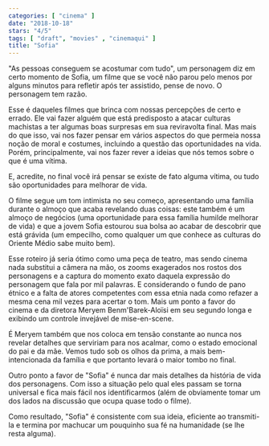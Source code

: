 ```yaml
---
categories: [ "cinema" ]
date: "2018-10-18"
stars: "4/5"
tags: [ "draft", "movies" , "cinemaqui" ]
title: "Sofia"
---
```

"As pessoas conseguem se acostumar com tudo", um personagem diz em certo
momento de Sofia, um filme que se você não parou pelo menos por alguns
minutos para refletir após ter assistido, pense de novo. O personagem
tem razão.

Esse é daqueles filmes que brinca com nossas percepções de certo e
errado. Ele vai fazer alguém que está predisposto a atacar culturas
machistas a ter algumas boas surpresas em sua reviravolta final. Mas
mais do que isso, vai nos fazer pensar em vários aspectos do que permeia
nossa noção de moral e costumes, incluindo a questão das oportunidades
na vida. Porém, principalmente, vai nos fazer rever a ideias que nós
temos sobre o que é uma vítima.

E, acredite, no final você irá pensar se existe de fato alguma vítima,
ou tudo são oportunidades para melhorar de vida.

O filme segue um tom intimista no seu começo, apresentando uma família
durante o almoço que acaba revelando duas coisas: este também é
um almoço de negócios (uma oportunidade para essa família humilde
melhorar de vida) e que a jovem Sofia estourou sua bolsa ao acabar de
descobrir que está grávida (um empecilho, como qualquer um que conhece
as culturas do Oriente Médio sabe muito bem).

Esse roteiro já seria ótimo como uma peça de teatro, mas sendo cinema
nada substitui a câmera na mão, os zooms exagerados nos rostos dos
personagens e a captura do momento exato daquela expressão do personagem
que fala por mil palavras. E considerando o fundo de pano étnico e a
falta de atores competentes com essa etnia nada como refazer a mesma
cena mil vezes para acertar o tom. Mais um ponto a favor do cinema e da
diretora Meryem Benm'Barek-Aloïsi em seu segundo longa e exibindo um
controle invejável de mise-en-scene.

É Meryem também que nos coloca em tensão constante ao nunca nos revelar
detalhes que serviriam para nos acalmar, como o estado emocional do pai
e da mãe. Vemos tudo sob os olhos da prima, a mais bem-intencionada da
família e que portanto levará o maior tombo no final.

Outro ponto a favor de "Sofia" é nunca dar mais detalhes da história
de vida dos personagens. Com isso a situação pelo qual eles passam se
torna universal e fica mais fácil nos identificarmos (além de obviamente
tomar um dos lados na discussão que ocupa quase todo o filme).

Como resultado, "Sofia" é consistente com sua ideia, eficiente ao
transmiti-la e termina por machucar um pouquinho sua fé na humanidade
(se lhe resta alguma).
